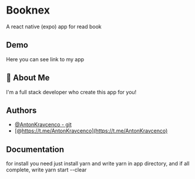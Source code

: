 
# Booknex

A react native (expo) app for read book


## Demo

Here you can see link to my app


## 🚀 About Me
I'm a full stack developer who create this app for you!


## Authors

- [@AntonKravcenco - git](https://github.com/Anton-Kravkenko/)
- [@https://t.me/AntonKravcenco](https://t.me/AntonKravcenco)


## Documentation

for install you need just install
 yarn
  and write yarn in app directory, and if all complete, write yarn start --clear

